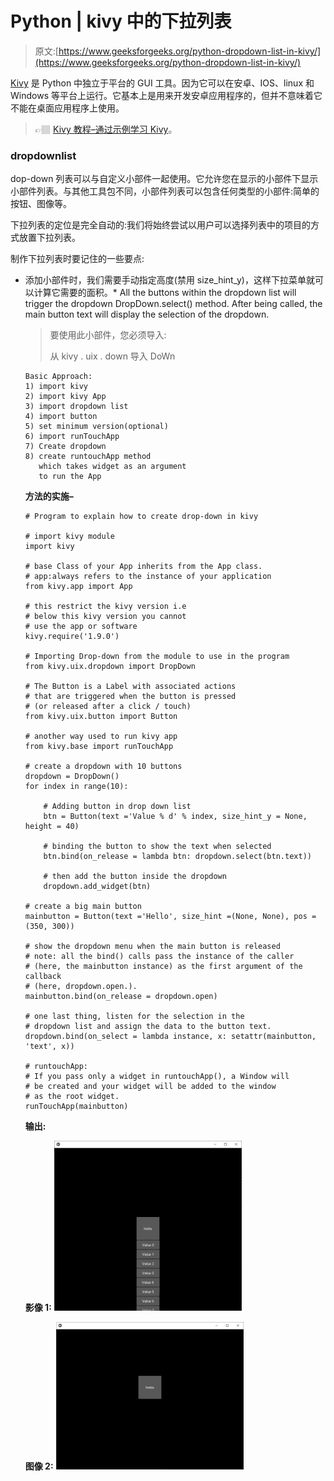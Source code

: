 # Python | kivy 中的下拉列表

> 原文:[https://www.geeksforgeeks.org/python-dropdown-list-in-kivy/](https://www.geeksforgeeks.org/python-dropdown-list-in-kivy/)

[Kivy](https://www.geeksforgeeks.org/kivy-tutorial/) 是 Python 中独立于平台的 GUI 工具。因为它可以在安卓、IOS、linux 和 Windows 等平台上运行。它基本上是用来开发安卓应用程序的，但并不意味着它不能在桌面应用程序上使用。

> 👉🏽 [Kivy 教程–通过示例学习 Kivy](https://www.geeksforgeeks.org/kivy-tutorial/)。

### dropdownlist

dop-down 列表可以与自定义小部件一起使用。它允许您在显示的小部件下显示小部件列表。与其他工具包不同，小部件列表可以包含任何类型的小部件:简单的按钮、图像等。

下拉列表的定位是完全自动的:我们将始终尝试以用户可以选择列表中的项目的方式放置下拉列表。

制作下拉列表时要记住的一些要点:

*   添加小部件时，我们需要手动指定高度(禁用 size_hint_y)，这样下拉菜单就可以计算它需要的面积。*   All the buttons within the dropdown list will trigger the dropdown DropDown.select() method. After being called, the main button text will display the selection of the dropdown.

    > 要使用此小部件，您必须导入:
    > 
    > 从 kivy . uix . down 导入 DoWn

    ```
    Basic Approach:
    1) import kivy
    2) import kivy App
    3) import dropdown list
    4) import button
    5) set minimum version(optional)
    6) import runTouchApp
    7) Create dropdown
    8) create runtouchApp method 
       which takes widget as an argument
       to run the App
    ```

    **方法的实施–**

    ```
    # Program to explain how to create drop-down in kivy 

    # import kivy module    
    import kivy  

    # base Class of your App inherits from the App class.    
    # app:always refers to the instance of your application   
    from kivy.app import App 

    # this restrict the kivy version i.e  
    # below this kivy version you cannot  
    # use the app or software  
    kivy.require('1.9.0') 

    # Importing Drop-down from the module to use in the program
    from kivy.uix.dropdown import DropDown

    # The Button is a Label with associated actions
    # that are triggered when the button is pressed
    # (or released after a click / touch)
    from kivy.uix.button import Button

    # another way used to run kivy app 
    from kivy.base import runTouchApp

    # create a dropdown with 10 buttons
    dropdown = DropDown()
    for index in range(10):

        # Adding button in drop down list
        btn = Button(text ='Value % d' % index, size_hint_y = None, height = 40)

        # binding the button to show the text when selected
        btn.bind(on_release = lambda btn: dropdown.select(btn.text))

        # then add the button inside the dropdown
        dropdown.add_widget(btn)

    # create a big main button
    mainbutton = Button(text ='Hello', size_hint =(None, None), pos =(350, 300))

    # show the dropdown menu when the main button is released
    # note: all the bind() calls pass the instance of the caller 
    # (here, the mainbutton instance) as the first argument of the callback
    # (here, dropdown.open.).
    mainbutton.bind(on_release = dropdown.open)

    # one last thing, listen for the selection in the 
    # dropdown list and assign the data to the button text.
    dropdown.bind(on_select = lambda instance, x: setattr(mainbutton, 'text', x))

    # runtouchApp:
    # If you pass only a widget in runtouchApp(), a Window will
    # be created and your widget will be added to the window
    # as the root widget.
    runTouchApp(mainbutton)
    ```

    **输出:**

    **影像 1:**
    ![](img/df246caac2d6da9f50a391472dcea8c7.png)

    **图像 2:**
    ![](img/ba76d1ffee73a84b940b976ae8a41f13.png)